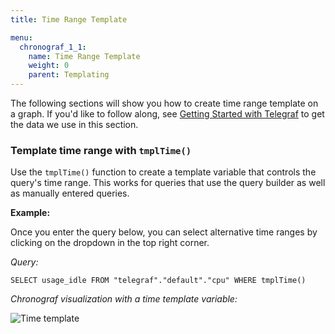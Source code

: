 ```yaml
---
title: Time Range Template

menu:
  chronograf_1_1:
    name: Time Range Template
    weight: 0
    parent: Templating
---
```


The following sections will show you how to create time range template on a
graph.
If you'd like to follow along, see [Getting Started with Telegraf](https://docs.influxdata.com/telegraf/v1.1/introduction/getting-started-telegraf/) to get the data we use in this section.

### Template time range with `tmplTime()`

Use the `tmplTime()` function to create a template variable that controls the query's time range.
This works for queries that use the query builder as well as manually entered queries.

**Example:**

Once you enter the query below, you can select alternative time ranges by clicking on the dropdown in the top right corner.

*Query:*
```
SELECT usage_idle FROM "telegraf"."default"."cpu" WHERE tmplTime()
```

*Chronograf visualization with a time template variable:*

![Time template](/img/chronograf/v0.11/time-template.gif)
